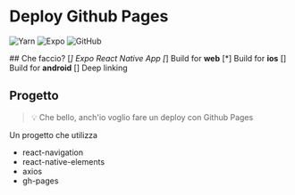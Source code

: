 # Deploy Github Pages

![Yarn](https://img.shields.io/badge/yarn-%232C8EBB.svg?style=for-the-badge&logo=yarn&logoColor=white) ![Expo](https://img.shields.io/badge/expo-1C1E24?style=for-the-badge&logo=expo&logoColor=#D04A37) ![GitHub](https://img.shields.io/badge/github-%23121011.svg?style=for-the-badge&logo=github&logoColor=white)
 
## Che faccio?
[*] Expo React Native App
[*] Build for **web**
[*] Build for **ios**
[] Build for **android**
[] Deep linking

## Progetto
> 💡 Che bello, anch'io voglio fare un deploy con Github Pages

Un progetto che utilizza

- react-navigation
- react-native-elements
- axios
- gh-pages

